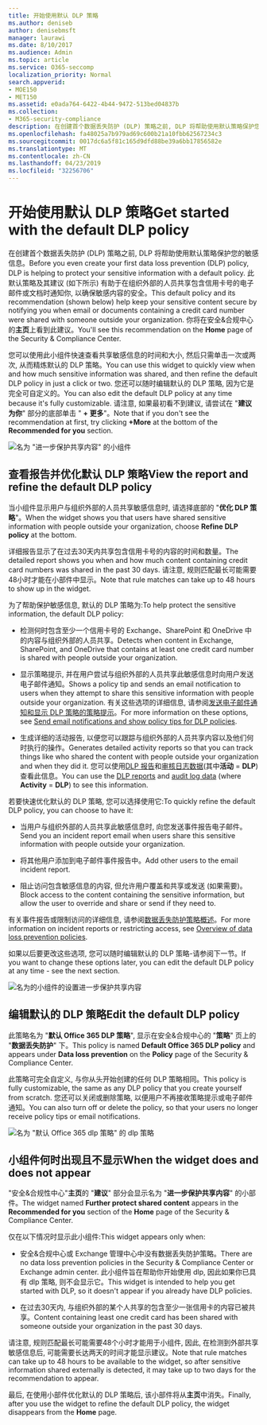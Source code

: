 ```yaml
---
title: 开始使用默认 DLP 策略
ms.author: deniseb
author: denisebmsft
manager: laurawi
ms.date: 8/10/2017
ms.audience: Admin
ms.topic: article
ms.service: O365-seccomp
localization_priority: Normal
search.appverid:
- MOE150
- MET150
ms.assetid: e0ada764-6422-4b44-9472-513bed04837b
ms.collection:
- M365-security-compliance
description: 在创建首个数据丢失防护 (DLP) 策略之前, DLP 将帮助使用默认策略保护您的敏感信息。 此默认策略及其建议 (如下所示) 有助于在组织外部的人员共享包含信用卡号的电子邮件或文档时通知你, 以确保敏感内容的安全。
ms.openlocfilehash: fa48025a7b979ad69c600b21a10fbb62567234c3
ms.sourcegitcommit: 0017dc6a5f81c165d9dfd88be39a6bb17856582e
ms.translationtype: MT
ms.contentlocale: zh-CN
ms.lasthandoff: 04/23/2019
ms.locfileid: "32256706"
---
```

# <a name="get-started-with-the-default-dlp-policy"></a><span data-ttu-id="05377-104">开始使用默认 DLP 策略</span><span class="sxs-lookup"><span data-stu-id="05377-104">Get started with the default DLP policy</span></span>

<span data-ttu-id="05377-105">在创建首个数据丢失防护 (DLP) 策略之前, DLP 将帮助使用默认策略保护您的敏感信息。</span><span class="sxs-lookup"><span data-stu-id="05377-105">Before you even create your first data loss prevention (DLP) policy, DLP is helping to protect your sensitive information with a default policy.</span></span> <span data-ttu-id="05377-106">此默认策略及其建议 (如下所示) 有助于在组织外部的人员共享包含信用卡号的电子邮件或文档时通知你, 以确保敏感内容的安全。</span><span class="sxs-lookup"><span data-stu-id="05377-106">This default policy and its recommendation (shown below) help keep your sensitive content secure by notifying you when email or documents containing a credit card number were shared with someone outside your organization.</span></span> <span data-ttu-id="05377-107">你将在安全&amp;合规中心的**主页**上看到此建议。</span><span class="sxs-lookup"><span data-stu-id="05377-107">You'll see this recommendation on the **Home** page of the Security &amp; Compliance Center.</span></span> 
  
<span data-ttu-id="05377-108">您可以使用此小组件快速查看共享敏感信息的时间和大小, 然后只需单击一次或两次, 从而精炼默认的 DLP 策略。</span><span class="sxs-lookup"><span data-stu-id="05377-108">You can use this widget to quickly view when and how much sensitive information was shared, and then refine the default DLP policy in just a click or two.</span></span> <span data-ttu-id="05377-109">您还可以随时编辑默认的 DLP 策略, 因为它是完全可自定义的。</span><span class="sxs-lookup"><span data-stu-id="05377-109">You can also edit the default DLP policy at any time because it's fully customizable.</span></span> <span data-ttu-id="05377-110">请注意, 如果最初看不到建议, 请尝试在 "**建议为你**" 部分的底部单击 " **+ 更多**"。</span><span class="sxs-lookup"><span data-stu-id="05377-110">Note that if you don't see the recommendation at first, try clicking **+More** at the bottom of the **Recommended for you** section.</span></span> 
  
![名为 "进一步保护共享内容" 的小组件](media/2bae6dbc-cc92-4f35-b54c-c36e60226b5b.png)
  
## <a name="view-the-report-and-refine-the-default-dlp-policy"></a><span data-ttu-id="05377-112">查看报告并优化默认 DLP 策略</span><span class="sxs-lookup"><span data-stu-id="05377-112">View the report and refine the default DLP policy</span></span>

<span data-ttu-id="05377-113">当小组件显示用户与组织外部的人员共享敏感信息时, 请选择底部的 "**优化 DLP 策略**"。</span><span class="sxs-lookup"><span data-stu-id="05377-113">When the widget shows you that users have shared sensitive information with people outside your organization, choose **Refine DLP policy** at the bottom.</span></span> 
  
<span data-ttu-id="05377-114">详细报告显示了在过去30天内共享包含信用卡号的内容的时间和数量。</span><span class="sxs-lookup"><span data-stu-id="05377-114">The detailed report shows you when and how much content containing credit card numbers was shared in the past 30 days.</span></span> <span data-ttu-id="05377-115">请注意, 规则匹配最长可能需要48小时才能在小部件中显示。</span><span class="sxs-lookup"><span data-stu-id="05377-115">Note that rule matches can take up to 48 hours to show up in the widget.</span></span>
  
<span data-ttu-id="05377-116">为了帮助保护敏感信息, 默认的 DLP 策略为:</span><span class="sxs-lookup"><span data-stu-id="05377-116">To help protect the sensitive information, the default DLP policy:</span></span>
  
- <span data-ttu-id="05377-117">检测何时包含至少一个信用卡号的 Exchange、SharePoint 和 OneDrive 中的内容与组织外部的人员共享。</span><span class="sxs-lookup"><span data-stu-id="05377-117">Detects when content in Exchange, SharePoint, and OneDrive that contains at least one credit card number is shared with people outside your organization.</span></span>
    
- <span data-ttu-id="05377-118">显示策略提示, 并在用户尝试与组织外部的人员共享此敏感信息时向用户发送电子邮件通知。</span><span class="sxs-lookup"><span data-stu-id="05377-118">Shows a policy tip and sends an email notification to users when they attempt to share this sensitive information with people outside your organization.</span></span> <span data-ttu-id="05377-119">有关这些选项的详细信息, 请参阅[发送电子邮件通知和显示 DLP 策略的策略提示](use-notifications-and-policy-tips.md)。</span><span class="sxs-lookup"><span data-stu-id="05377-119">For more information on these options, see [Send email notifications and show policy tips for DLP policies](use-notifications-and-policy-tips.md).</span></span>
    
- <span data-ttu-id="05377-120">生成详细的活动报告, 以便您可以跟踪与组织外部的人员共享内容以及他们何时执行的操作。</span><span class="sxs-lookup"><span data-stu-id="05377-120">Generates detailed activity reports so that you can track things like who shared the content with people outside your organization and when they did it.</span></span> <span data-ttu-id="05377-121">您可以使用[DLP 报告](view-the-dlp-reports.md)和[审核日志数据](search-the-audit-log-in-security-and-compliance.md)(其中**活动** = **DLP**) 查看此信息。</span><span class="sxs-lookup"><span data-stu-id="05377-121">You can use the [DLP reports](view-the-dlp-reports.md) and [audit log data](search-the-audit-log-in-security-and-compliance.md) (where **Activity** = **DLP**) to see this information.</span></span>
    
<span data-ttu-id="05377-122">若要快速优化默认的 DLP 策略, 您可以选择使用它:</span><span class="sxs-lookup"><span data-stu-id="05377-122">To quickly refine the default DLP policy, you can choose to have it:</span></span>
  
- <span data-ttu-id="05377-123">当用户与组织外部的人员共享此敏感信息时, 向您发送事件报告电子邮件。</span><span class="sxs-lookup"><span data-stu-id="05377-123">Send you an incident report email when users share this sensitive information with people outside your organization.</span></span>
    
- <span data-ttu-id="05377-124">将其他用户添加到电子邮件事件报告中。</span><span class="sxs-lookup"><span data-stu-id="05377-124">Add other users to the email incident report.</span></span>
    
- <span data-ttu-id="05377-125">阻止访问包含敏感信息的内容, 但允许用户覆盖和共享或发送 (如果需要)。</span><span class="sxs-lookup"><span data-stu-id="05377-125">Block access to the content containing the sensitive information, but allow the user to override and share or send if they need to.</span></span>
    
<span data-ttu-id="05377-126">有关事件报告或限制访问的详细信息, 请参阅[数据丢失防护策略概述](data-loss-prevention-policies.md)。</span><span class="sxs-lookup"><span data-stu-id="05377-126">For more information on incident reports or restricting access, see [Overview of data loss prevention policies](data-loss-prevention-policies.md).</span></span>
  
<span data-ttu-id="05377-127">如果以后要更改这些选项, 您可以随时编辑默认的 DLP 策略-请参阅下一节。</span><span class="sxs-lookup"><span data-stu-id="05377-127">If you want to change these options later, you can edit the default DLP policy at any time - see the next section.</span></span>
  
![名为的小组件的设置进一步保护共享内容](media/dad30a84-2715-4c0a-a5c5-44d85492363e.png)
  
## <a name="edit-the-default-dlp-policy"></a><span data-ttu-id="05377-129">编辑默认的 DLP 策略</span><span class="sxs-lookup"><span data-stu-id="05377-129">Edit the default DLP policy</span></span>

<span data-ttu-id="05377-130">此策略名为 "**默认 Office 365 DLP 策略**", 显示在安全&amp;合规中心的 "**策略**" 页上的 "**数据丢失防护**" 下。</span><span class="sxs-lookup"><span data-stu-id="05377-130">This policy is named **Default Office 365 DLP policy** and appears under **Data loss prevention** on the **Policy** page of the Security &amp; Compliance Center.</span></span> 
  
<span data-ttu-id="05377-131">此策略可完全自定义, 与你从头开始创建的任何 DLP 策略相同。</span><span class="sxs-lookup"><span data-stu-id="05377-131">This policy is fully customizable, the same as any DLP policy that you create yourself from scratch.</span></span> <span data-ttu-id="05377-132">您还可以关闭或删除策略, 以便用户不再接收策略提示或电子邮件通知。</span><span class="sxs-lookup"><span data-stu-id="05377-132">You can also turn off or delete the policy, so that your users no longer receive policy tips or email notifications.</span></span>
  
![名为 "默认 Office 365 dlp 策略" 的 dlp 策略](media/260731e8-4d57-4c98-abec-07b052ec48d5.png)
  
## <a name="when-the-widget-does-and-does-not-appear"></a><span data-ttu-id="05377-134">小组件何时出现且不显示</span><span class="sxs-lookup"><span data-stu-id="05377-134">When the widget does and does not appear</span></span>

<span data-ttu-id="05377-135">"安全&amp;合规性中心"**主页**的 "**建议**" 部分会显示名为 "**进一步保护共享内容**" 的小部件。</span><span class="sxs-lookup"><span data-stu-id="05377-135">The widget named **Further protect shared content** appears in the **Recommended for you** section of the **Home** page of the Security &amp; Compliance Center.</span></span> 
  
<span data-ttu-id="05377-136">仅在以下情况时显示此小组件:</span><span class="sxs-lookup"><span data-stu-id="05377-136">This widget appears only when:</span></span>
  
- <span data-ttu-id="05377-137">安全&amp;合规中心或 Exchange 管理中心中没有数据丢失防护策略。</span><span class="sxs-lookup"><span data-stu-id="05377-137">There are no data loss prevention policies in the Security &amp; Compliance Center or Exchange admin center.</span></span> <span data-ttu-id="05377-138">此小组件旨在帮助你开始使用 dlp, 因此如果你已具有 dlp 策略, 则不会显示它。</span><span class="sxs-lookup"><span data-stu-id="05377-138">This widget is intended to help you get started with DLP, so it doesn't appear if you already have DLP policies.</span></span>
    
- <span data-ttu-id="05377-139">在过去30天内, 与组织外部的某个人共享的包含至少一张信用卡的内容已被共享。</span><span class="sxs-lookup"><span data-stu-id="05377-139">Content containing least one credit card has been shared with someone outside your organization in the past 30 days.</span></span>
    
<span data-ttu-id="05377-140">请注意, 规则匹配最长可能需要48个小时才能用于小组件, 因此, 在检测到外部共享敏感信息后, 可能需要长达两天的时间才能显示建议。</span><span class="sxs-lookup"><span data-stu-id="05377-140">Note that rule matches can take up to 48 hours to be available to the widget, so after sensitive information shared externally is detected, it may take up to two days for the recommendation to appear.</span></span>
  
<span data-ttu-id="05377-141">最后, 在使用小部件优化默认的 DLP 策略后, 该小部件将从**主页**中消失。</span><span class="sxs-lookup"><span data-stu-id="05377-141">Finally, after you use the widget to refine the default DLP policy, the widget disappears from the **Home** page.</span></span> 
  

